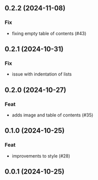 ## 0.2.2 (2024-11-08)

### Fix

- fixing empty table of contents (#43)

## 0.2.1 (2024-10-31)

### Fix

- issue with indentation of lists

## 0.2.0 (2024-10-27)

### Feat

- adds image and table of contents (#35)

## 0.1.0 (2024-10-25)

### Feat

- improvements to style (#28)

## 0.0.1 (2024-10-25)
